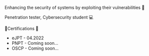Enhancing the security of systems by exploiting their vulnerabilities 🚩

Penetration tester, Cybersecurity student 💻

🔖Certifications 🔖
- eJPT - 04.2022
- PNPT - Coming soon...
- OSCP - Coming soon...

<!---
em1c/em1c is a ✨ special ✨ repository because its `README.md` (this file) appears on your GitHub profile.
You can click the Preview link to take a look at your changes.
--->
